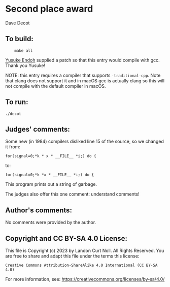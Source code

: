 # Second place award 

Dave Decot

## To build:

        make all

[Yusuke Endoh](/winners.html#Yusuke_Endoh) supplied a patch so that this
entry would compile with gcc. Thank you Yusuke!

NOTE: this entry requires a compiler that supports `-traditional-cpp`. Note that
clang does not support it and in macOS gcc is actually clang so this will not
compile with the default compiler in macOS.

## To run:

	./decot

## Judges' comments:


Some new (in 1984) compilers disliked line 15 of the source, so we changed it
from:

	for(signal=0;*k * x * __FILE__ *i;) do {

to:

	for(signal=0;*k *x * __FILE__ *i;) do {

This program prints out a string of garbage.

The judges also offer this one comment: understand comments!

## Author's comments:

No comments were provided by the author.

## Copyright and CC BY-SA 4.0 License:

This file is Copyright (c) 2023 by Landon Curt Noll.  All Rights Reserved.
You are free to share and adapt this file under the terms this license:

    Creative Commons Attribution-ShareAlike 4.0 International (CC BY-SA 4.0)

For more information, see: https://creativecommons.org/licenses/by-sa/4.0/
